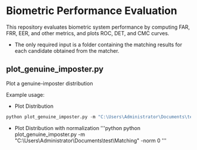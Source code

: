 # <div align="left">Biometric Performance Evaluation</div>

This repository evaluates biometric system performance by computing FAR, FRR, EER, and other metrics, and plots ROC, DET, and CMC curves. 

* The only required input is a folder containing the matching results for each candidate obtained from the matcher.

## <div align="left">**plot_genuine_imposter.py**</div>

Plot a genuine-imposter distribution

Example usage:
* Plot Distribution
```python
python plot_genuine_imposter.py -m "C:\Users\Administrator\Documents\test\Matching"
```

* Plot Distribution with normalization
'''python
python plot_genuine_imposter.py -m "C:\Users\Administrator\Documents\test\Matching" -norm 0
'''
